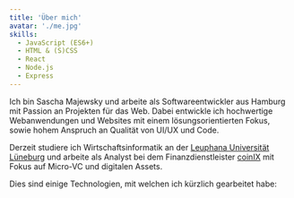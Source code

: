 ```yaml
---
title: 'Über mich'
avatar: './me.jpg'
skills:
  - JavaScript (ES6+)
  - HTML & (S)CSS
  - React
  - Node.js
  - Express
---
```


Ich bin Sascha Majewsky und arbeite als Softwareentwickler aus Hamburg mit Passion an Projekten für das Web. Dabei entwickle ich hochwertige Webanwendungen und Websites mit einem lösungsorientierten Fokus, sowie hohem Anspruch an Qualität von UI/UX und Code.

Derzeit studiere ich Wirtschaftsinformatik an der [Leuphana Universität Lüneburg](https://www.leuphana.de/) und arbeite als Analyst bei dem Finanzdienstleister [coinIX](https://www.coin-ix.com/) mit Fokus auf Micro-VC und digitalen Assets.

Dies sind einige Technologien, mit welchen ich kürzlich gearbeitet habe:
